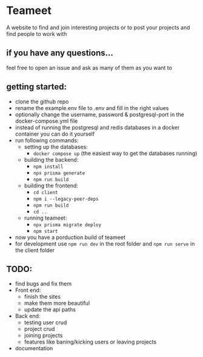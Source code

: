 # Teameet

A website to find and join interesting projects or to post your projects and find people to work with

## if you have any questions…
feel free to open an issue and ask as many of them as you want to

## getting started:
- clone the github repo
- rename the example.env file to .env and fill in the right values
- optionally change the username, password & postgresql-port in the docker-compose.yml file
- instead of running the postgresql and redis databases in a docker container you can do it yourself
- run following commands:
    - setting up the databases:
        - `docker compose up` (the easiest way to get the databases running)
    - building the backend:
        - `npm install`
        - `npx prisma generate`
        - `npm run build`
    - building the frontend:
        - `cd client`
        - `npm i --legacy-peer-deps`
        - `npm run build`
        - `cd ..`
    - running teameet:
        - `npx prisma migrate deploy`
        - `npm start`
- now you have a porduction build of teameet
- for development use `npm run dev` in the root folder and `npm run serve` in the client folder

## TODO:
- find bugs and fix them
- Front end:
    - finish the sites
    - make them more beautiful
    - update the api paths
- Back end:
    - testing user crud
    - project crud
    - joining projects
    - features like baning/kicking users or leaving projects
- documentation
